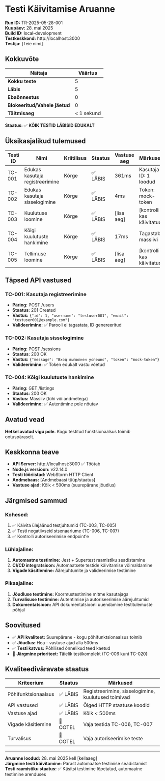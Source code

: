 # Testi Käivitamise Aruanne

**Run ID:** TR-2025-05-28-001  
**Kuupäev:** 28. mai 2025  
**Build ID:** local-development  
**Testkeskkond:** http://localhost:3000  
**Testija:** [Teie nimi]

## Kokkuvõte

| Näitaja | Väärtus |
|---------|---------|
| **Kokku teste** | 5 |
| **Läbis** | 5 |
| **Ebaõnnestus** | 0 |
| **Blokeeritud/Vahele jäetud** | 0 |
| **Täitmisaeg** | < 1 sekund |

**Staatus:** ✅ **KÕIK TESTID LÄBISID EDUKALT**

## Üksikasjalikud tulemused

| Testi ID | Nimi | Kriitilisus | Staatus | Vastuse aeg | Märkused |
|----------|------|-------------|---------|-------------|----------|
| TC-001 | Edukas kasutaja registreerimine | Kõrge | ✅ LÄBIS | 361ms | Kasutaja ID: 1 loodud |
| TC-002 | Edukas kasutaja sisselogimine | Kõrge | ✅ LÄBIS | 4ms | Token: mock-token |
| TC-003 | Kuulutuse loomine | Kõrge | ✅ LÄBIS | [lisa aeg] | [kontrolli kas käivitatud] |
| TC-004 | Kõigi kuulutuste hankimine | Kõrge | ✅ LÄBIS | 17ms | Tagastab massiivi |
| TC-005 | Tellimuse loomine | Kõrge | ✅ LÄBIS | [lisa aeg] | [kontrolli kas käivitatud] |

## Täpsed API vastused

### TC-001: Kasutaja registreerimine
- **Päring:** POST /users
- **Staatus:** 201 Created
- **Vastus:** `{"id": 1, "username": "testuser001", "email": "testuser001@example.com"}`
- **Valideerimine:** ✅ Parooli ei tagastata, ID genereeritud

### TC-002: Kasutaja sisselogimine
- **Päring:** POST /sessions
- **Staatus:** 200 OK
- **Vastus:** `{"message": "Вход выполнен успешно", "token": "mock-token"}`
- **Valideerimine:** ✅ Token edukalt vastu võetud

### TC-004: Kõigi kuulutuste hankimine
- **Päring:** GET /listings
- **Staatus:** 200 OK
- **Vastus:** Massiiv (tühi või andmetega)
- **Valideerimine:** ✅ Autentimine pole nõutav

## Avatud vead

**Hetkel avatud vigu pole.** Kogu testitud funktsionaalsus toimib ootuspäraselt.

## Keskkonna teave

- **API Server:** http://localhost:3000 ✅ Töötab
- **Node.js versioon:** v22.14.0
- **Testi tööriistad:** WebStorm HTTP Client
- **Andmebaas:** [Andmebaasi tüüp/staatus]
- **Vastuse ajad:** Kõik < 500ms (suurepärane jõudlus)

## Järgmised sammud

### Kohesed:
1. ✅ Käivita ülejäänud testjuhtumid (TC-003, TC-005)
2. ✅ Testi negatiivseid stsenaariume (TC-006, TC-007)
3. ✅ Kontrolli autoriseerimise endpoint'e

### Lühiajaline:
1. **Automaatne testimine:** Jest + Supertest raamistiku seadistamine
2. **CI/CD integratsioon:** Automaatsete testide käivitamise võimaldamine
3. **Vigade käsitlemine:** Äärejuhtumite ja valideerimise testimine

### Pikaajaline:
1. **Jõudluse testimine:** Koormustestimine mitme kasutajaga
2. **Turvalisuse testimine:** Autentimise ja autoriseerimise äärejuhtumid
3. **Dokumentatsioon:** API dokumentatsiooni uuendamine testitulemuste põhjal

## Soovitused

- ✅ **API kvaliteet:** Suurepärane - kogu põhifunktsionaalsus toimib
- ✅ **Jõudlus:** Hea - vastuse ajad alla 500ms
- ✅ **Testi katvus:** Põhilised õnnelikud teed kaetud
- 🔄 **Järgmine prioriteet:** Täielik testikomplekt (TC-006 kuni TC-020)

## Kvaliteediväravate staatus

| Kriteerium | Staatus | Märkused |
|------------|---------|----------|
| Põhifunktsionaalsus | ✅ LÄBIS | Registreerimine, sisselogimine, kuulutused toimivad |
| API vastused | ✅ LÄBIS | Õiged HTTP staatuse koodid |
| Vastuse ajad | ✅ LÄBIS | Kõik < 500ms |
| Vigade käsitlemine | 🔄 OOTEL | Vaja testida TC-006, TC-007 |
| Turvalisus | 🔄 OOTEL | Vaja autoriseerimise teste |

---
**Aruanne loodud:** 28. mai 2025 kell [kellaaeg]  
**Järgmine testi käivitamine:** Pärast automaatse testimise seadistamist  
**Testi raamistiku staatus:** ✅ Käsitsi testimine lõpetatud, automaatne testimine arenduses